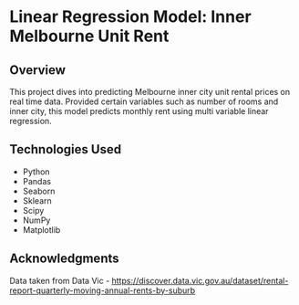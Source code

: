 # Linear Regression Model: Inner Melbourne Unit Rent

## Overview

This project dives into predicting Melbourne inner city unit rental prices on real time data. Provided certain variables such as number of rooms and inner city, this model predicts monthly rent using multi variable linear regression.

## Technologies Used

- Python
- Pandas
- Seaborn
- Sklearn
- Scipy
- NumPy
- Matplotlib

## Acknowledgments

Data taken from Data Vic - https://discover.data.vic.gov.au/dataset/rental-report-quarterly-moving-annual-rents-by-suburb
